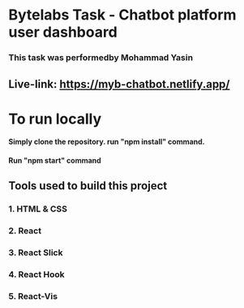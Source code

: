 # Bytelabs Task - Chatbot platform user dashboard

### This task was performedby Mohammad Yasin 

## Live-link: https://myb-chatbot.netlify.app/ 

# To run locally

#### Simply clone the repository. run "npm install" command.

#### Run "npm start" command

## Tools used to build this project

### 1. HTML & CSS
### 2. React
### 3. React Slick
### 4. React Hook
### 5. React-Vis

